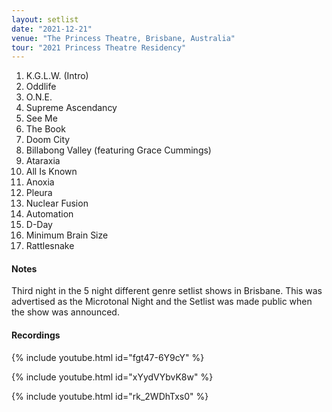 ```yaml
---
layout: setlist
date: "2021-12-21"
venue: "The Princess Theatre, Brisbane, Australia"
tour: "2021 Princess Theatre Residency"
---
```



 1. K.G.L.W. (Intro)
 2. Oddlife
 3. O.N.E.
 4. Supreme Ascendancy
 5. See Me
 6. The Book
 7. Doom City
 8. Billabong Valley
    (featuring Grace Cummings)
 9. Ataraxia
10. All Is Known
11. Anoxia
12. Pleura
13. Nuclear Fusion
14. Automation
15. D-Day
16. Minimum Brain Size
17. Rattlesnake


#### Notes

Third night in the 5 night different genre setlist shows in
Brisbane. This was advertised as the Microtonal Night and the Setlist
was made public when the show was announced.


#### Recordings

{% include youtube.html id="fgt47-6Y9cY" %}

{% include youtube.html id="xYydVYbvK8w" %}

{% include youtube.html id="rk_2WDhTxs0" %}
